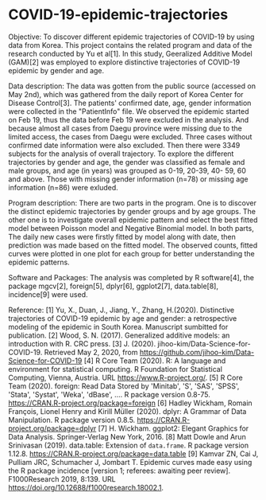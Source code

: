 # COVID-19-epidemic-trajectories
Objective: To discover different epidemic trajectories of COVID-19 by using data from Korea. This project contains the related program and data of the research conducted by Yu et al[1]. In this study, Geeralized Additive Model (GAM)[2] was employed to explore distinctive trajectories of COVID-19 epidemic by gender and age.

Data description: The data was gotten from the public source (accessed on May 2nd), which was gathered from the daily report of Korea Center for Disease Control[3]. The patients' confirmed date, age, gender information were collected in the "PatientInfo" file. We observed the epidemic started on Feb 19, thus the data before Feb 19 were excluded in the analysis. And because almost all cases from Daegu province were missing due to the limited access, the cases from Daegu were excluded. Three cases without confirmed date information were also excluded. Then there were 3349 subjects for the analysis of overall trajectory. To explore the different trajectories by gender and age, the gender was classified as female and male groups, and age (in years) was grouped as 0-19, 20-39, 40- 59, 60 and above. Those with missing gender information (n=78) or missing age information (n=86) were exluded.   

Program description: There are two parts in the program. One is to discover the distinct epidemic trajectories by gender groups and by age groups. The other one is to investigate overall epidemic pattern and select the best fitted model between Poisson model and Negative Binomial model. In both parts, The daily new cases were firstly fitted by model along with date, then prediction was made based on the fitted model. The observed counts, fitted curves were plotted in one plot for each group for better understanding the epidemic patterns. 

Software and Packages: The analysis was completed by R software[4], the package mgcv[2], foreign[5], dplyr[6], ggplot2[7], data.table[8], incidence[9] were used.

Reference:
[1] Yu, X., Duan, J., Jiang, Y., Zhang, H.(2020). Distinctive trajectories of COVID-19 epidemic by age and gender: a retrospective
modeling of the epidemic in South Korea. Manuscript sumbitted for publication.
[2] Wood, S. N. (2017). Generalized additive models: an introduction with R. CRC press.
[3] J. (2020). jihoo-kim/Data-Science-for-COVID-19. Retrieved May 2, 2020, from https://github.com/jihoo-kim/Data-Science-for-COVID-19
[4] R Core Team (2020). R: A language and environment for statistical computing. R Foundation for Statistical Computing, Vienna, Austria. URL https://www.R-project.org/.
[5] R Core Team (2020). foreign: Read Data Stored by 'Minitab', 'S', 'SAS', 'SPSS', 'Stata', 'Systat', 'Weka', 'dBase', .... R package version 0.8-75. https://CRAN.R-project.org/package=foreign
[6] Hadley Wickham, Romain François, Lionel Henry and Kirill Müller (2020). dplyr: A Grammar of Data Manipulation. R package version 0.8.5. https://CRAN.R-project.org/package=dplyr
[7] H. Wickham. ggplot2: Elegant Graphics for Data Analysis. Springer-Verlag New York, 2016.
[8] Matt Dowle and Arun Srinivasan (2019). data.table: Extension of `data.frame`. R package version 1.12.8. https://CRAN.R-project.org/package=data.table
[9] Kamvar ZN, Cai J, Pulliam JRC, Schumacher J, Jombart T. Epidemic curves made easy using the R package incidence [version 1; referees: awaiting peer review]. F1000Research 2019, 8:139. URL https://doi.org/10.12688/f1000research.18002.1.
